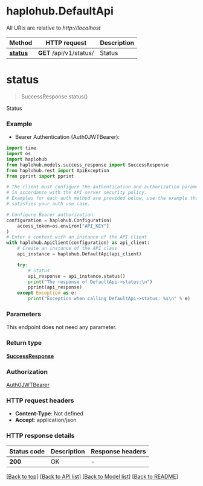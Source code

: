 # haplohub.DefaultApi

All URIs are relative to *http://localhost*

Method | HTTP request | Description
------------- | ------------- | -------------
[**status**](DefaultApi.md#status) | **GET** /api/v1/status/ | Status


# **status**
> SuccessResponse status()

Status

### Example

* Bearer Authentication (Auth0JWTBearer):
```python
import time
import os
import haplohub
from haplohub.models.success_response import SuccessResponse
from haplohub.rest import ApiException
from pprint import pprint

# The client must configure the authentication and authorization parameters
# in accordance with the API server security policy.
# Examples for each auth method are provided below, use the example that
# satisfies your auth use case.

# Configure Bearer authorization: 
configuration = haplohub.Configuration(
    access_token=os.environ["API_KEY"]
)
# Enter a context with an instance of the API client
with haplohub.ApiClient(configuration) as api_client:
    # Create an instance of the API class
    api_instance = haplohub.DefaultApi(api_client)

    try:
        # Status
        api_response = api_instance.status()
        print("The response of DefaultApi->status:\n")
        pprint(api_response)
    except Exception as e:
        print("Exception when calling DefaultApi->status: %s\n" % e)
```


### Parameters
This endpoint does not need any parameter.

### Return type

[**SuccessResponse**](SuccessResponse.md)

### Authorization

[Auth0JWTBearer](../README.md#Auth0JWTBearer)

### HTTP request headers

 - **Content-Type**: Not defined
 - **Accept**: application/json

### HTTP response details
| Status code | Description | Response headers |
|-------------|-------------|------------------|
**200** | OK |  -  |

[[Back to top]](#) [[Back to API list]](../README.md#documentation-for-api-endpoints) [[Back to Model list]](../README.md#documentation-for-models) [[Back to README]](../README.md)

